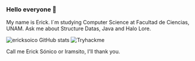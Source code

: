 ### Hello everyone 🖖



My name is Erick. I´m studying Computer Science at Facultad de Ciencias, UNAM. 
Ask me about Structure Datas, Java and Halo Lore. 


![ericksoico GitHub stats](https://github-readme-stats.vercel.app/api?username=ericksonico&show_icons=true&theme=dark)
![Tryhackme](https://tryhackme-badges.s3.amazonaws.com/ericksonico.png)

Call me Erick Sónico or Iramsito, I'll thank you.

